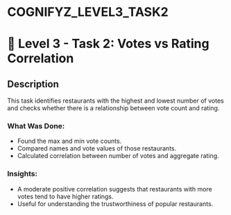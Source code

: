 # COGNIFYZ_LEVEL3_TASK2
# 📁 Level 3 - Task 2: Votes vs Rating Correlation
## Description
This task identifies restaurants with the highest and lowest number of votes and checks whether there is a relationship between vote count and rating.

### What Was Done:
- Found the max and min vote counts.
- Compared names and vote values of those restaurants.
- Calculated correlation between number of votes and aggregate rating.

### Insights:
- A moderate positive correlation suggests that restaurants with more votes tend to have higher ratings.
- Useful for understanding the trustworthiness of popular restaurants.
